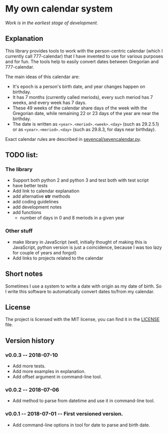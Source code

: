 # My own calendar system

*Work is in the earliest stage of development.*

## Explanation

This library provides tools to work with the person-centric calendar (which I currently call 777-calendar) that I have invented to use for various purposes and for fun.  The tools help to easily convert dates between Gregorian and 777-calendar.

The main ideas of this calendar are:
 * It's epoch is a person's birth date, and year changes happen on birthday.
 * It has 7 months (currently called meriods), every such meriod has 7 weeks, and every week has 7 days.
 * These 49 weeks of the calendar share days of the week with the Gregorian date, while remaining 22 or 23 days of the year are near the birthday.
 * The date is written as `<year>.<meriod>.<week>.<day>` (such as 29.2.5.1) or as `<year>.<meriod>.<day>` (such as 29.8.3, for days near birthday).

Exact calendar rules are described in [sevencal/sevencalendar.py](sevencal/sevencalendar.py).

## TODO list:
### The library
 * Support both python 2 and python 3 and test both with test script
 * have better tests
 * Add link to calendar explanation
 * add alternative __str__ methods
 * add coding guidelines
 * add development notes
 * add functions
    * number of days in 0 and 8 meriods in a given year

### Other stuff
 * make library in JavaScript (well, initially thought of making this is JavaScript, python version is just a coincidence, because I was too lazy for couple of years and forgot)
 * Add links to projects related to the calendar

## Short notes

Sometimes I use a system to write a date with origin as my date of birth.  So I write this software to automatically convert dates to/from my calendar.

## License

The project is licensed with the MIT license, you can find it in the [LICENSE](LICENSE) file.

## Version history

### v0.0.3 -- 2018-07-10
 * Add more tests.
 * Add more examples in explanation.
 * Add offset argument in command-line tool.

### v0.0.2 -- 2018-07-06
 * Add method to parse from datetime and use it in command-line tool.

### v0.0.1 -- 2018-07-01 -- First versioned version.
 * Add command-line options in tool for date to parse and birth date.
